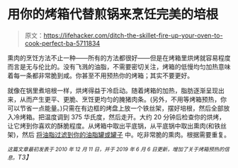 # 用你的烤箱代替煎锅来烹饪完美的培根

> 原文：<https://lifehacker.com/ditch-the-skillet-fire-up-your-oven-to-cook-perfect-ba-5711834>

熏肉的烹饪方法不止一种——所有的方法都很好——但是在烤箱里烘烤就容易程度而言是无与伦比的。没有飞溅的油脂，不需要密切关注，烤箱的低慢均匀加热意味着每一条都非常脆到咸。你甚至不用预热你的烤箱；其实不要更好。



就像在锅里煮培根一样，烘烤得益于冷启动。随着烤箱的加热，脂肪逐渐呈现出来，从而产生更平、更脆、烹饪更均匀的腌猪肉条。(另外，不用等烤箱预热，你可以节省一点能量。)只需在有边框的烤盘上放一个铁丝架，摆好培根，然后全部放入冷烤箱。把温度调到 375 华氏度，然后走开。大约 20 分钟后检查你的烘烤，让它烤到你喜欢的酥脆程度。从烤箱中取出平底锅，从平底锅中取出熏肉(和铁丝架)，然后 [将油脂过滤到你的油脂罐或罐子](https://skillet.lifehacker.com/how-to-collect-store-and-cook-with-bacon-grease-1833410977) 中。吃非常脆的熏肉。根据需要重复。

*<small>这篇文章最初发表于 2010 年 12 月 11 日，并于 2019 年 6 月 6 日更新，增加了关于烤箱预热的信息。</small>T3】*